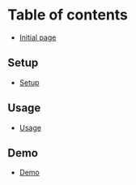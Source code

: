 # Table of contents

* [Initial page](README.md)

## Setup

* [Setup](setup/untitled.md)

## Usage

* [Usage](usage/untitled.md)

## Demo

* [Demo](demo/untitled.md)

